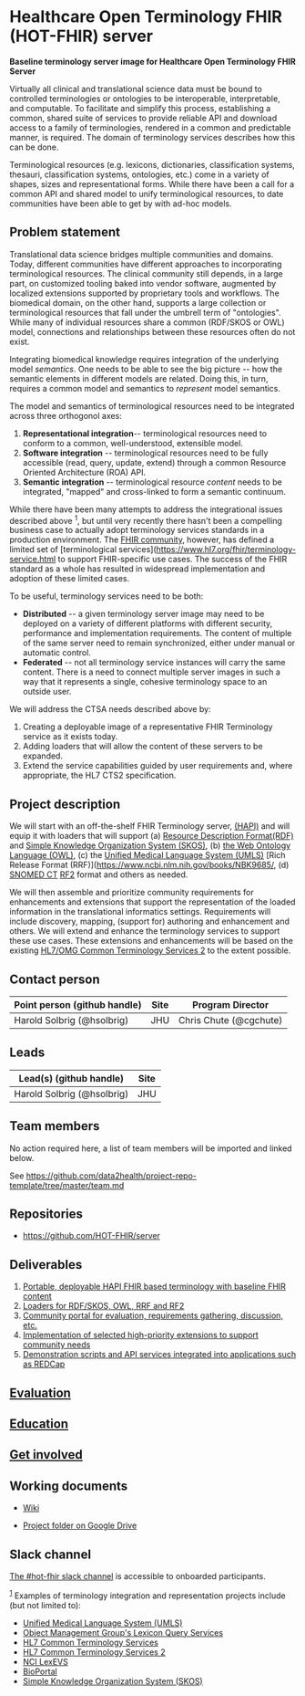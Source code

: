 # Healthcare Open Terminology FHIR (HOT-FHIR) server
**Baseline terminology server image for Healthcare Open Terminology FHIR Server**

Virtually all clinical and translational science data must be bound to controlled terminologies or ontologies to be 
interoperable, interpretable, and computable. To facilitate and simplify this process, establishing a common, shared 
suite of services to provide reliable API and download access to a family of terminologies, rendered in a common and 
predictable manner, is required. The domain of terminology services describes how this can be done.

Terminological resources (e.g. lexicons, dictionaries, classification systems, thesauri, classification systems, 
ontologies, etc.) come in a variety of shapes, sizes and representational forms.  While there have been a call
for a common API and shared model to unify terminological resources, to date communities have been able to get by with
ad-hoc models.  


## Problem statement
Translational data science bridges multiple communities and domains.   Today, different communities have different approaches
to incorporating terminological resources.  The clinical community still depends, in a large part, on customized tooling 
baked into vendor software, augmented by localized extensions supported by proprietary tools and workflows.
The biomedical domain, on the other hand, supports a large collection or terminological resources that fall under the 
umbrell term of "ontologies".  While many of individual resources share a common (RDF/SKOS or OWL) model, connections
and relationships between these resources often do not exist.

Integrating biomedical knowledge requires integration of the underlying model *semantics*.  One needs to be able to see
the big picture -- how the semantic elements in different models are related.  Doing this, in turn, requires a common
model and semantics to *represent* model semantics. 

The model and semantics of terminological resources need to be integrated across three orthogonol axes:
1) **Representational integration**-- terminological resources need to conform to a common, well-understood, extensible model.
2) **Software integration** -- terminological resources need to be fully accessible (read, query, update, extend) through a 
common Resource Oriented Architecture (ROA) API.
3) **Semantic integration** -- terminological resource *content* needs to be integrated, "mapped" and cross-linked to form
a semantic continuum. 

While there have been many attempts to address the integrational issues described above <sup><a name="footnote1">1</a></sup>, but until
very recently there hasn't been a compelling business case to actually adopt terminology services standards in a 
production environment.  The [FHIR community](http://hl7.org/fhir/), however, has defined a limited set of 
[terminological services](https://www.hl7.org/fhir/terminology-service.html
to support FHIR-specific use cases.  The success of the FHIR standard as a whole has resulted in widespread 
implementation and adoption of these limited cases.

To be useful, terminology services need to be both:
* **Distributed** -- a given terminology server image may need to be deployed on a variety of different platforms with
different security, performance and implementation requirements. The content of multiple of the same server need
to remain synchronized, either under manual or automatic control.
* **Federated** -- not all terminology service instances will carry the same content. There is a need to connect 
multiple server images in such a way that it represents a single, cohesive terminology space to an outside user.  

We will address the CTSA needs described above by:
1) Creating a deployable image of a representative FHIR Terminology service as it exists today.
2) Adding loaders that will allow the content of these servers to be expanded.
3) Extend the service capabilities guided by user requirements and, where appropriate, the HL7 CTS2 specification.


## Project description
We will start with an off-the-shelf FHIR Terminology server, [(HAPI)](http://hapi.fhir.org/) and will equip it with loaders
that will support (a) [Resource Description Format(RDF)](https://www.w3.org/2001/sw/wiki/RDF) and 
[Simple Knowledge Organization System (SKOS)](https://www.w3.org/2004/02/skos/),
(b) [the Web Ontology Language (OWL)](https://www.w3.org/OWL/), 
(c) the [Unified Medical Language System (UMLS)](https://www.nlm.nih.gov/research/umls/) [Rich Release Format (RRF)](https://www.ncbi.nlm.nih.gov/books/NBK9685/,
(d) [SNOMED CT](http://www.snomed.org/snomed-ct/) [RF2](https://confluence.ihtsdotools.org/display/DOCRELFMT/SNOMED+CT+Release+File+Specifications) format and
others as needed.

We will then assemble and prioritize community requirements for enhancements and extensions that support the representation
of the loaded information in the translational informatics settings.  Requirements will include discovery, mapping, 
(support for) authoring and enhancement and others.  We will extend and enhance the terminology services to support these
use cases.  These extensions and enhancements will be based on the existing [HL7/OMG Common Terminology Services 2](https://www.omg.org/spec/CTS2/About-CTS2/)
to the extent possible.


## Contact person

Point person (github handle) | Site | Program Director
----------|--------------|---------------
Harold Solbrig (@hsolbrig) | JHU | Chris Chute (@cgchute)

## Leads 

Lead(s) (github handle) | Site
----------|--------------|
Harold Solbrig (@hsolbrig) | JHU 


## Team members 

No action required here, a list of team members will be imported and linked below.

See https://github.com/data2health/project-repo-template/tree/master/team.md

## Repositories

- https://github.com/HOT-FHIR/server

## Deliverables
1) [Portable, deployable HAPI FHIR based terminology with baseline FHIR content](https://github.com/HOT-FHIR/server/milestone/1)
2) [Loaders for RDF/SKOS, OWL, RRF and RF2](https://github.com/HOT-FHIR/server/milestone/2)
3) [Community portal for evaluation, requirements gathering, discussion, etc.](https://github.com/HOT-FHIR/server/milestone/3)
4) [Implementation of selected high-priority extensions to support community needs](https://github.com/HOT-FHIR/server/milestone/4)
5) [Demonstration scripts and API services integrated into applications such as REDCap](https://github.com/HOT-FHIR/server/milestone/5)



## [Evaluation](evaluation.md)

## [Education](education.md)

## [Get involved](engagement.md)


## Working documents
* [Wiki](https://github.com/HOT-FHIR/server/wiki)

* [Project folder on Google Drive](https://drive.google.com/drive/u/0/folders/1bWaY2zC1MgAenKk-KcTm7q2DNx1rznqY)


## Slack channel
[The #hot-fhir slack channel](https://cd2h.slack.com/messages/CGCAPAANA) is accessible to onboarded participants. 


<sup>[1](#footnote1)</sup> Examples of terminology integration and representation projects include (but not limited to):
* [Unified Medical Language System (UMLS)](https://www.nlm.nih.gov/research/umls/)
* [Object Management Group's Lexicon Query Services](https://www.omg.org/spec/LQS/About-LQS/)
* [HL7 Common Terminology Services](http://www.hl7.org/implement/standards/product_brief.cfm?product_id=10)
* [HL7 Common Terminology Services 2](http://wiki.hl7.org/index.php?title=Common_Terminology_Services_-_Release_2_(Normative))
* [NCI LexEVS](https://evs.nci.nih.gov/)
* [BioPortal](https://bioportal.bioontology.org/)
* [Simple Knowledge Organization System (SKOS)](https://www.w3.org/2004/02/skos/)
